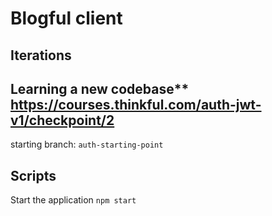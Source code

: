 # Blogful client

## Iterations

## Learning a new codebase** https://courses.thinkful.com/auth-jwt-v1/checkpoint/2

starting branch: `auth-starting-point`

## Scripts

Start the application `npm start`
